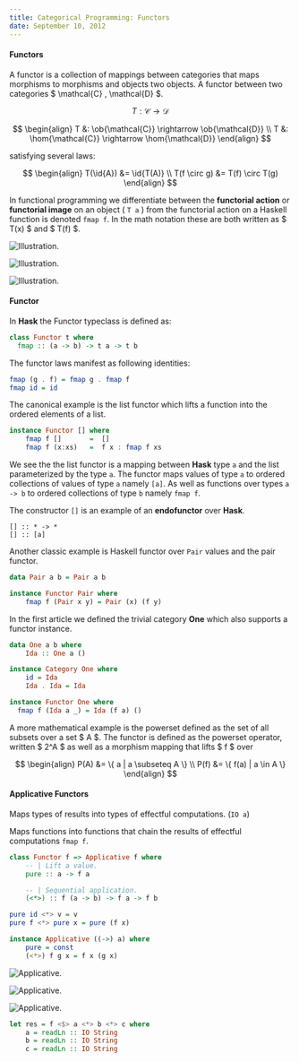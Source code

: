 ```yaml
---
title: Categorical Programming: Functors
date: September 10, 2012
---
```


#### Functors

A functor is a collection of mappings between categories that
maps morphisms to morphisms and objects two objects. A functor
between two categories $ \\mathcal{C} , \\mathcal{D} $.

$$
T: \mathcal{C} \rightarrow \mathcal{D}
$$

$$
\begin{align}
T &: \ob{\mathcal{C}} \rightarrow \ob{\mathcal{D}} \\
T &: \hom{\mathcal{C}} \rightarrow \hom{\mathcal{D}}
\end{align}
$$

satisfying several laws:

$$
\begin{align}
T(\id{A})    &= \id{T(A)} \\
T(f \circ g) &= T(f) \circ T(g)
\end{align}
$$

In functional programming we differentiate between the **functorial
action** or **functorial image** on an object ( ``` T a ``` ) from the
functorial action on a Haskell function is denoted ``` fmap f ```. In
the math notation these are both written as $ T(x) $ and $ T(f) $.

![Illustration](/images/functors2.svg).

![Illustration](/images/functors.svg).

![Illustration](/images/functors3.svg).

#### Functor

In **Hask** the Functor typeclass is defined as:

```haskell
class Functor t where
  fmap :: (a -> b) -> t a -> t b
```

The functor laws manifest as following identities:

```haskell
fmap (g . f) = fmap g . fmap f
fmap id = id
```

The canonical example is the list functor which lifts a function
into the ordered elements of a list.

```haskell
instance Functor [] where
    fmap f []       =  []
    fmap f (x:xs)   =  f x : fmap f xs
```

We see the the list functor is a mapping between **Hask** type ``a``
and the list parameterized by the type ``a``. The functor maps values
of type ``a`` to ordered collections of values of type ``a`` namely
``[a]``. As well as functions over types ``a -> b`` to ordered
collections of type ``b`` namely ``fmap f``.

The constructor ``[]`` is an example of an **endofunctor** over
**Hask**.

```
[] :: * -> *
[] :: [a]
```

Another classic example is Haskell functor over ``Pair`` values and
the pair functor.

```haskell
data Pair a b = Pair a b

instance Functor Pair where
    fmap f (Pair x y) = Pair (x) (f y)

```

In the first article we defined the trivial category **One**
which also supports a functor instance.

```haskell
data One a b where
    Ida :: One a ()

instance Category One where
    id = Ida
    Ida . Ida = Ida

instance Functor One where
  fmap f (Ida a _) = Ida (f a) ()
```

A more mathematical example is the powerset defined as the set of
all subsets over a set $ A $. The functor is defined as the
powerset operator, written $ 2^A $ as well as a morphism mapping
that lifts $ f $ over

$$
\begin{align}
P(A) &= \{ a | a \subseteq A \} \\
P(f) &= \{ f(a) | a \in A \}
\end{align}
$$

#### Applicative Functors

Maps types of results into types of effectful computations. (``IO a``)

Maps functions into functions that chain the results of effectful
computations ``fmap f``.

```haskell
class Functor f => Applicative f where
    -- | Lift a value.
    pure :: a -> f a

    -- | Sequential application.
    (<*>) :: f (a -> b) -> f a -> f b
```

```haskell
pure id <*> v = v
pure f <*> pure x = pure (f x)
```

```haskell
instance Applicative ((->) a) where
    pure = const
    (<*>) f g x = f x (g x)
```

![Applicative](/images/applicative.svg).

![Applicative](/images/applicative2.svg).

![Applicative](/images/applicative3.svg).

```haskell
let res = f <$> a <*> b <*> c where 
    a = readLn :: IO String
    b = readLn :: IO String
    c = readLn :: IO String
```
